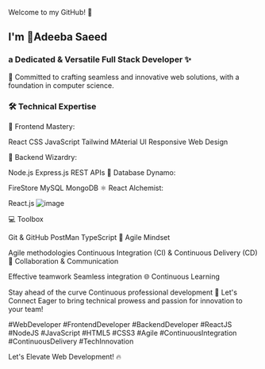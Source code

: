 Welcome to my GitHub! 👋 
## I'm 🌟Adeeba Saeed
### a Dedicated & Versatile Full Stack Developer ✨

💼 Committed to crafting seamless and innovative web solutions, with a foundation in computer science.

### 🛠️ Technical Expertise

🎨 Frontend Mastery:

React
CSS
JavaScript
Tailwind 
MAterial UI
Responsive Web Design

🔧 Backend Wizardry:

Node.js
Express.js
REST APIs
💾 Database Dynamo:

FireStore 
MySQL
MongoDB
⚛️ React Alchemist:

React.js ![image](https://github.com/AdeebaSaeed/AdeebaSaeed/assets/124208667/693d3d55-08b6-4553-9bc5-794bdc7e58e7)

💻 Toolbox

Git & GitHub
PostMan
TypeScript
🚀 Agile Mindset

Agile methodologies
Continuous Integration (CI) & Continuous Delivery (CD)
🤝 Collaboration & Communication

Effective teamwork
Seamless integration
🌐 Continuous Learning


Stay ahead of the curve
Continuous professional development
🔗 Let's Connect
Eager to bring technical prowess and passion for innovation to your team!

#WebDeveloper #FrontendDeveloper #BackendDeveloper #ReactJS #NodeJS #JavaScript #HTML5 #CSS3 #Agile #ContinuousIntegration #ContinuousDelivery #TechInnovation

Let's Elevate Web Development! 🔥






